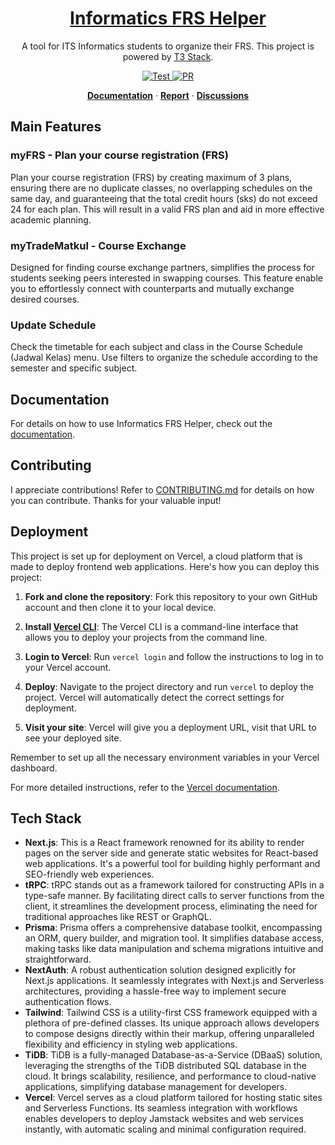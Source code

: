 <div align="center">
  <a href="https://tc-frs-helper.live">
    <h1>Informatics FRS Helper</h1>
  </a>

  <p>A tool for ITS Informatics students to organize their FRS. This project is powered by <a href="https://create.t3.gg">T3 Stack</a>.</p>

  <a href="https://github.com/albugowy15/informatics-frs-helper/actions/workflows/test.yml">
    <img src="https://github.com/albugowy15/informatics-frs-helper/actions/workflows/test.yml/badge.svg" alt="Test"/>
  </a>
  <a href="https://github.com/albugowy15/informatics-frs-helper/pulls">
    <img src="https://img.shields.io/badge/PRs-welcome-blue" alt="PR"/>
  </a>

<a href="https://tc-frs-helper.live/panduan"><strong>Documentation</strong></a> · <a href="https://tc-frs-helper.live/report"><strong>Report</strong></a> · <a href="https://github.com/albugowy15/informatics-frs-helper/discussions"><strong>Discussions</strong></a>

</div>

## Main Features

### myFRS - Plan your course registration (FRS)

Plan your course registration (FRS) by creating maximum of 3 plans, ensuring there are no duplicate classes, no overlapping schedules on the same day, and guaranteeing that the total credit hours (sks) do not exceed 24 for each plan. This will result in a valid FRS plan and aid in more effective academic planning.

### myTradeMatkul - Course Exchange

Designed for finding course exchange partners, simplifies the process for students seeking peers interested in swapping courses. This feature enable you to effortlessly connect with counterparts and mutually exchange desired courses.

### Update Schedule

Check the timetable for each subject and class in the Course Schedule (Jadwal Kelas) menu. Use filters to organize the schedule according to the semester and specific subject.

## Documentation

For details on how to use Informatics FRS Helper, check out the [documentation](https://tc-frs-helper.live/panduan).

## Contributing

I appreciate contributions! Refer to [CONTRIBUTING.md](https://github.com/albugowy15/informatics-frs-helper/blob/main/CONTRIBUTING.md) for details on how you can contribute. Thanks for your valuable input!

## Deployment

This project is set up for deployment on Vercel, a cloud platform that is made to deploy frontend web applications. Here's how you can deploy this project:

1. **Fork and clone the repository**: Fork this repository to your own GitHub account and then clone it to your local device.

2. **Install [Vercel CLI](https://vercel.com/download)**: The Vercel CLI is a command-line interface that allows you to deploy your projects from the command line.

3. **Login to Vercel**: Run `vercel login` and follow the instructions to log in to your Vercel account.

4. **Deploy**: Navigate to the project directory and run `vercel` to deploy the project. Vercel will automatically detect the correct settings for deployment.

5. **Visit your site**: Vercel will give you a deployment URL, visit that URL to see your deployed site.

Remember to set up all the necessary environment variables in your Vercel dashboard.

For more detailed instructions, refer to the [Vercel documentation](https://vercel.com/docs).

## Tech Stack

- **Next.js**: This is a React framework renowned for its ability to render pages on the server side and generate static websites for React-based web applications. It's a powerful tool for building highly performant and SEO-friendly web experiences.
- **tRPC**: tRPC stands out as a framework tailored for constructing APIs in a type-safe manner. By facilitating direct calls to server functions from the client, it streamlines the development process, eliminating the need for traditional approaches like REST or GraphQL.
- **Prisma**: Prisma offers a comprehensive database toolkit, encompassing an ORM, query builder, and migration tool. It simplifies database access, making tasks like data manipulation and schema migrations intuitive and straightforward.
- **NextAuth**: A robust authentication solution designed explicitly for Next.js applications. It seamlessly integrates with Next.js and Serverless architectures, providing a hassle-free way to implement secure authentication flows.
- **Tailwind**: Tailwind CSS is a utility-first CSS framework equipped with a plethora of pre-defined classes. Its unique approach allows developers to compose designs directly within their markup, offering unparalleled flexibility and efficiency in styling web applications.
- **TiDB**: TiDB is a fully-managed Database-as-a-Service (DBaaS) solution, leveraging the strengths of the TiDB distributed SQL database in the cloud. It brings scalability, resilience, and performance to cloud-native applications, simplifying database management for developers.
- **Vercel**: Vercel serves as a cloud platform tailored for hosting static sites and Serverless Functions. Its seamless integration with workflows enables developers to deploy Jamstack websites and web services instantly, with automatic scaling and minimal configuration required.
